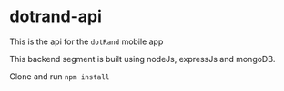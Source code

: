 # dotrand-api

This is the api for the `dotRand` mobile app

This backend segment is built using nodeJs, expressJs and mongoDB.

Clone and run `npm install`

